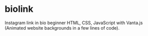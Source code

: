 # biolink
Instagram link in bio beginner HTML, CSS, JavaScript with Vanta.js (Animated website backgrounds in a few lines of code).
